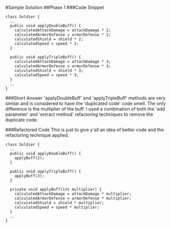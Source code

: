 #Sample Solution
##Phase 1
###Code Snippet
<pre><code>class Soldier {
  ..
  public void applyDoubleBuff() {
    calculatedAttackDamage = attackDamage * 2;
    calculatedArmorDefense = armorDefense * 2;
    calculatedShield = shield * 2;
    calculatedSpeed = speed * 2;
  }
  
  public void applyTripleBuff() {
    calculatedAttackDamage = attackDamage * 3;
    calculatedArmorDefense = armorDefense * 3;
    calculatedShield = shield * 3;
    calculatedSpeed = speed * 3;
  }
  ..
}
</code></pre>
###Short Answer
'applyDoubleBuff' and 'applyTripleBuff' methods are very similar and is considered to have the 'duplicated code' code smell. The only difference is the multiplier of the buff. I used a combination of both the 'add parameter' and 'extract method' refactoring techniques to remove the duplicate code.

###Refactored Code
This is just to give y'all an idea of better code and the refactoring technique applied.

<pre><code>class Soldier {
  ..
  public void applyDoubleBuff() {
    applyBuff(2);
  }
  
  public void applyTripleBuff() {
    applyBuff(3);
  }
  
  private void applyBuff(int multiplier) {
    calculatedAttackDamage = attackDamage * multiplier;
    calculatedArmorDefense = armorDefense * multiplier;
    calculatedShield = shield * multiplier;
    calculatedSpeed = speed * multiplier;
  }
  ..
}
</code></pre>
